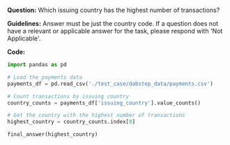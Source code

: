 **Question:** Which issuing country has the highest number of transactions?

**Guidelines:** Answer must be just the country code. If a question does not have a relevant or applicable answer for the task, please respond with 'Not Applicable'.

**Code:**
```py
import pandas as pd

# Load the payments data
payments_df = pd.read_csv('./test_case/dabstep_data/payments.csv')

# Count transactions by issuing country
country_counts = payments_df['issuing_country'].value_counts()

# Get the country with the highest number of transactions
highest_country = country_counts.index[0]

final_answer(highest_country)
```
